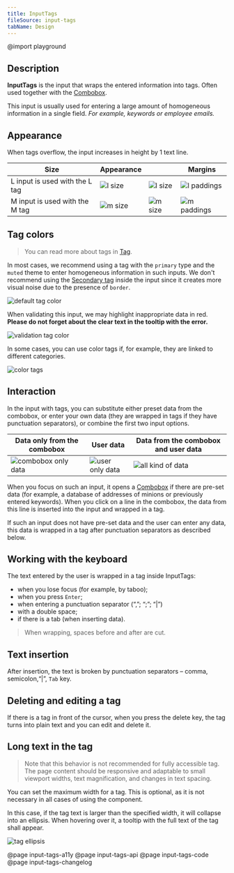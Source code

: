 ```yaml
---
title: InputTags
fileSource: input-tags
tabName: Design
---
```


@import playground

## Description

**InputTags** is the input that wraps the entered information into tags. Often used together with the [Combobox](/components/auto-suggest/).

This input is usually used for entering a large amount of homogeneous information in a single field. _For example, keywords or employee emails._

## Appearance

When tags overflow, the input increases in height by 1 text line.

| Size                           | Appearance                   |                                | Margins                                |
| ------------------------------ | ---------------------------- | ------------------------------ | -------------------------------------- |
| L input is used with the L tag | ![l size](static/l-size.png) | ![l size](static/l-size-2.png) | ![l paddings](static/l-paddings-2.png) |
| M input is used with the M tag | ![m size](static/m-size.png) | ![m size](static/m-size-2.png) | ![m paddings](static/m-paddings-2.png) |

## Tag colors

> You can read more about tags in [Tag](/components/tag).

In most cases, we recommend using a tag with the `primary` type and the `muted` theme to enter homogeneous information in such inputs. We don't recommend using the [Secondary tag](/components/tag/) inside the input since it creates more visual noise due to the presence of `border`.

![default tag color](static/default-tag.png)

When validating this input, we may highlight inappropriate data in red. **Please do not forget about the clear text in the tooltip with the error.**

![validation tag color](static/validation.png)

In some cases, you can use color tags if, for example, they are linked to different categories.

![color tags](static/color-tag.png)

## Interaction

In the input with tags, you can substitute either preset data from the combobox, or enter your own data (they are wrapped in tags if they have punctuation separators), or combine the first two input options.

| Data only from the combobox                  | User data                                | Data from the combobox and user data       |
| -------------------------------------------- | ---------------------------------------- | ------------------------------------------ |
| ![combobox only data](static/input-tag1.png) | ![user only data](static/input-tag2.png) | ![all kind of data](static/input-tag3.png) |

When you focus on such an input, it opens a [Combobox](/components/auto-suggest/) if there are pre-set data (for example, a database of addresses of minions or previously entered keywords). When you click on a line in the combobox, the data from this line is inserted into the input and wrapped in a tag.

If such an input does not have pre-set data and the user can enter any data, this data is wrapped in a tag after punctuation separators as described below.

## Working with the keyboard

The text entered by the user is wrapped in a tag inside InputTags:

- when you lose focus (for example, by taboo);
- when you press `Enter`;
- when entering a punctuation separator (“,”; “;”; “|”)
- with a double space;
- if there is a tab (when inserting data).

> When wrapping, spaces before and after are cut.

## Text insertion

After insertion, the text is broken by punctuation separators – comma, semicolon,“|”, `Tab` key.

## Deleting and editing a tag

If there is a tag in front of the cursor, when you press the delete key, the tag turns into plain text and you can edit and delete it.

## Long text in the tag

> Note that this behavior is not recommended for fully accessible tag. The page content should be responsive and adaptable to small viewport widths, text magnification, and changes in text spacing.

You can set the maximum width for a tag. This is optional, as it is not necessary in all cases of using the component.

In this case, if the tag text is larger than the specified width, it will collapse into an ellipsis. When hovering over it, a tooltip with the full text of the tag shall appear.

![tag ellipsis](static/ellipsis.png)

@page input-tags-a11y
@page input-tags-api
@page input-tags-code
@page input-tags-changelog
